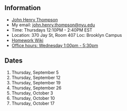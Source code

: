 ## Information

- [John Henry Thompson](http://johnhenrythompson.com)
- My email: john.henry.thompson@nyu.edu
- Time: Thursdays 12:10PM - 2:40PM EST
- Location: 370 Jay St, Room 407 Loc: Brooklyn Campus
- [Homework Wiki](https://github.com/ITPNYU/ICM-2024-Code/wiki/Homework-John-Henry-05)
- [Office hours: Wednesday 1:00pm - 5:30pm ](https://calendar.app.google/jKKcXZgNYMk7F2mY8)

## Dates

1. Thursday, September 5
2. Thursday, September 12
3. Thursday, September 19
4. Thursday, September 26
5. Thursday, October 3
6. Thursday, October 10
7. Thursday, October 17
